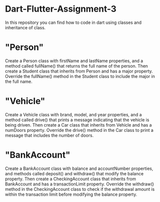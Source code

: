 # Dart-Flutter-Assignment-3

In this repository you can find how to code in dart using classes and inheritance of class.

# "Person"

Create a Person class with firstName and lastName properties, and a method called fullName() that returns the full name of the person. 
Then create a Student class that inherits from Person and has a major property. 
Override the fullName() method in the Student class to include the major in the full name.


# "Vehicle"

Create a Vehicle class with brand, model, and year properties, and a method called drive() that prints a message indicating that the vehicle is being driven. 
Then create a Car class that inherits from Vehicle and has a numDoors property. 
Override the drive() method in the Car class to print a message that includes the number of doors.

# "BankAccount"

Create a BankAccount class with balance and accountNumber properties, and methods called deposit() and withdraw() that modify the balance property. 
Then create a CheckingAccount class that inherits from BankAccount and has a transactionLimit property. 
Override the withdraw() method in the CheckingAccount class to check if the withdrawal amount is within the transaction limit before modifying the balance property.
